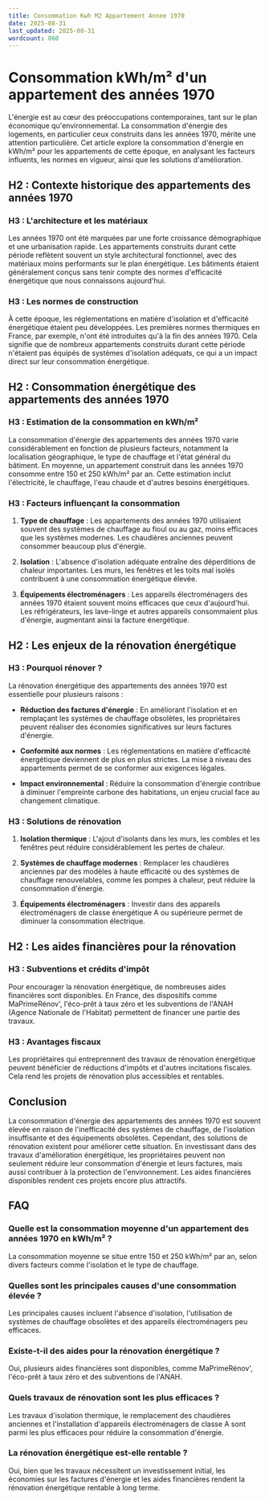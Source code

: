```yaml
---
title: Consommation Kwh M2 Appartement Annee 1970
date: 2025-08-31
last_updated: 2025-08-31
wordcount: 860
---
```


# Consommation kWh/m² d'un appartement des années 1970

L'énergie est au cœur des préoccupations contemporaines, tant sur le plan économique qu'environnemental. La consommation d'énergie des logements, en particulier ceux construits dans les années 1970, mérite une attention particulière. Cet article explore la consommation d'énergie en kWh/m² pour les appartements de cette époque, en analysant les facteurs influents, les normes en vigueur, ainsi que les solutions d'amélioration.

## H2 : Contexte historique des appartements des années 1970

### H3 : L'architecture et les matériaux

Les années 1970 ont été marquées par une forte croissance démographique et une urbanisation rapide. Les appartements construits durant cette période reflètent souvent un style architectural fonctionnel, avec des matériaux moins performants sur le plan énergétique. Les bâtiments étaient généralement conçus sans tenir compte des normes d'efficacité énergétique que nous connaissons aujourd'hui.

### H3 : Les normes de construction

À cette époque, les réglementations en matière d'isolation et d'efficacité énergétique étaient peu développées. Les premières normes thermiques en France, par exemple, n'ont été introduites qu'à la fin des années 1970. Cela signifie que de nombreux appartements construits durant cette période n'étaient pas équipés de systèmes d'isolation adéquats, ce qui a un impact direct sur leur consommation énergétique.

## H2 : Consommation énergétique des appartements des années 1970

### H3 : Estimation de la consommation en kWh/m²

La consommation d'énergie des appartements des années 1970 varie considérablement en fonction de plusieurs facteurs, notamment la localisation géographique, le type de chauffage et l'état général du bâtiment. En moyenne, un appartement construit dans les années 1970 consomme entre 150 et 250 kWh/m² par an. Cette estimation inclut l'électricité, le chauffage, l'eau chaude et d'autres besoins énergétiques.

### H3 : Facteurs influençant la consommation

1. **Type de chauffage** : Les appartements des années 1970 utilisaient souvent des systèmes de chauffage au fioul ou au gaz, moins efficaces que les systèmes modernes. Les chaudières anciennes peuvent consommer beaucoup plus d'énergie.

2. **Isolation** : L'absence d'isolation adéquate entraîne des déperditions de chaleur importantes. Les murs, les fenêtres et les toits mal isolés contribuent à une consommation énergétique élevée.

3. **Équipements électroménagers** : Les appareils électroménagers des années 1970 étaient souvent moins efficaces que ceux d'aujourd'hui. Les réfrigérateurs, les lave-linge et autres appareils consommaient plus d'énergie, augmentant ainsi la facture énergétique.

## H2 : Les enjeux de la rénovation énergétique

### H3 : Pourquoi rénover ?

La rénovation énergétique des appartements des années 1970 est essentielle pour plusieurs raisons :

- **Réduction des factures d'énergie** : En améliorant l'isolation et en remplaçant les systèmes de chauffage obsolètes, les propriétaires peuvent réaliser des économies significatives sur leurs factures d'énergie.

- **Conformité aux normes** : Les réglementations en matière d'efficacité énergétique deviennent de plus en plus strictes. La mise à niveau des appartements permet de se conformer aux exigences légales.

- **Impact environnemental** : Réduire la consommation d'énergie contribue à diminuer l'empreinte carbone des habitations, un enjeu crucial face au changement climatique.

### H3 : Solutions de rénovation

1. **Isolation thermique** : L'ajout d'isolants dans les murs, les combles et les fenêtres peut réduire considérablement les pertes de chaleur.

2. **Systèmes de chauffage modernes** : Remplacer les chaudières anciennes par des modèles à haute efficacité ou des systèmes de chauffage renouvelables, comme les pompes à chaleur, peut réduire la consommation d'énergie.

3. **Équipements électroménagers** : Investir dans des appareils électroménagers de classe énergétique A ou supérieure permet de diminuer la consommation électrique.

## H2 : Les aides financières pour la rénovation

### H3 : Subventions et crédits d'impôt

Pour encourager la rénovation énergétique, de nombreuses aides financières sont disponibles. En France, des dispositifs comme MaPrimeRénov', l'éco-prêt à taux zéro et les subventions de l'ANAH (Agence Nationale de l'Habitat) permettent de financer une partie des travaux.

### H3 : Avantages fiscaux

Les propriétaires qui entreprennent des travaux de rénovation énergétique peuvent bénéficier de réductions d'impôts et d'autres incitations fiscales. Cela rend les projets de rénovation plus accessibles et rentables.

## Conclusion

La consommation d'énergie des appartements des années 1970 est souvent élevée en raison de l'inefficacité des systèmes de chauffage, de l'isolation insuffisante et des équipements obsolètes. Cependant, des solutions de rénovation existent pour améliorer cette situation. En investissant dans des travaux d'amélioration énergétique, les propriétaires peuvent non seulement réduire leur consommation d'énergie et leurs factures, mais aussi contribuer à la protection de l'environnement. Les aides financières disponibles rendent ces projets encore plus attractifs.

## FAQ

### Quelle est la consommation moyenne d'un appartement des années 1970 en kWh/m² ?

La consommation moyenne se situe entre 150 et 250 kWh/m² par an, selon divers facteurs comme l'isolation et le type de chauffage.

### Quelles sont les principales causes d'une consommation élevée ?

Les principales causes incluent l'absence d'isolation, l'utilisation de systèmes de chauffage obsolètes et des appareils électroménagers peu efficaces.

### Existe-t-il des aides pour la rénovation énergétique ?

Oui, plusieurs aides financières sont disponibles, comme MaPrimeRénov', l'éco-prêt à taux zéro et des subventions de l'ANAH.

### Quels travaux de rénovation sont les plus efficaces ?

Les travaux d'isolation thermique, le remplacement des chaudières anciennes et l'installation d'appareils électroménagers de classe A sont parmi les plus efficaces pour réduire la consommation d'énergie.

### La rénovation énergétique est-elle rentable ?

Oui, bien que les travaux nécessitent un investissement initial, les économies sur les factures d'énergie et les aides financières rendent la rénovation énergétique rentable à long terme.